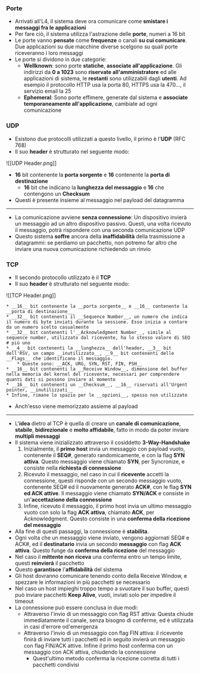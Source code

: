### Porte
* Arrivati all'L4, il sistema deve ora comunicare come __smistare i messaggi fra le applicazioni__
* Per fare ciò, il sistema utilizza l'astrazione delle __porte__, numeri a 16 bit
* Le porte vanno __pensate__ come __frequenze__ o canali __su cui comunicare__. Due applicazioni su due macchine diverse scelgono su quali porte riceveranno i loro messaggi
* Le porte si dividono in due categorie:
	* __Wellknown__: sono porte __statiche__, __associate all'applicazione__. Gli indirizzi da __0 a 1023__ sono __riservate all'amministratore__ ed alle applicazioni di sistema, le __restanti__ sono utilizzabili dagli __utenti__. Ad esempio il protocollo HTTP usa la porta 80, HTTPS usa la 470..., il servizio email la 25
	* __Ephemeral__: Sono porte effimere, generate dal sistema e __associate temporaneamente all'applicazione__, cambiate ad ogni comunicazione

### UDP
* Esistono due protocolli utilizzati a questo livello, il primo è l'__UDP__ (RFC 768)
* Il suo __header__ è strutturato nel seguente modo:

![[UDP Header.png]]

* __16__ bit contenente la __porta sorgente__ e __16__ contenente la __porta di destinazione__
	* __16__ bit che indicano la __lunghezza del messaggio__ e __16__ che contengono un __Checksum__
* Questi è presente insieme al messaggio nel payload del datagramma
---
* La comunicazione avviene __senza connessione__: Un dispositivo invierà un messaggio ad un altro dispositivo passivo. Questi, una volta ricevuto il messaggio, potrà rispondere con una seconda comunicazione UDP
* Questo sistema __soffre__ ancora della __inaffidabilità__ della trasmissione a datagrammi: se perdiamo un pacchetto, non potremo far altro che inviare una nuova comunicazione richiedendo un rinvio
 
### TCP
* Il secondo protocollo utilizzato è il __TCP__
* Il suo __header__ è strutturato nel seguente modo:

 ![[TCP Header.png]]
 
	* __16__ bit contenente la __porta sorgente__ e __16__ contenente la __porta di destinazione__
	* __32__ bit contenenti il __Sequence Number__, un numero che indica il numero di byte inviati durante la sessione. Esso inizia a contare da un numero scelto casualmente
	* __32__ bit contenenti l'__Acknowledgment Number__, simile al sequence number, utilizzato dal ricevente, ha lo stesso valore di SEQ # più uno
	* __4__ bit contenenti la __lunghezza__ dell'header, __3__ bit dell'RSV, un campo __inutilizzato__, __9__ bit contenenti delle __Flags__ che identificano il messaggio. 
		* Queste sono: __ACK, URG, SYN, RST, FIN, PSH__
	* __16__ bit contenenti la __Receive Window__, dimensione del buffer nella memoria del kernel del ricevente, necessari per comprendere quanti dati si possono inviare al momento
	* __16__ bit contenenti un __Checksum__, __16__ riservati all'Urgent pointer, __inutilizzati__
	* Infine, rimane lo spazio per le __opzioni__, spesso non utilizzate
* Anch'esso viene memorizzato assieme al payload
---
* L'__idea__ dietro al TCP è quella di creare un __canale di comunicazione__, __stabile__, __bidirezionale__ e __molto affidabile__, fatto in modo da poter inviare __multipli messaggi__
* Il sistema viene inizializzato attraverso il cosiddetto __3-Way-Handshake__
	1. Inizialmente, il __primo host__ invia un messaggio con payload vuoto, contenente il __SEQ#__, generato randomicamente, e con la flag __SYN attiva__. Questo messaggio viene chiamato __SYN__, per Syncronize, e consiste nella __richiesta di connessione__
	2. Ricevuto il messaggio, nel caso in cui il __ricevente__ accetti la connessione, questi risponde con un secondo messaggio vuoto, contenente SEQ# ed il nuovamente generato __ACK#__, con le flag __SYN ed ACK attive__. Il messaggio viene chiamato __SYN/ACK__ e consiste in un'__accettazione della connessione__
	3. Infine, ricevuto il messaggio, il primo host invia un ultimo messaggio vuoto con solo la flag __ACK attiva__, chiamato __ACK__, per Acknowledgment. Questo consiste in una __conferma della ricezione del messaggio__
* Alla fine di questi passaggi, la connessione è __stabilita__.
* Ogni volta che un messaggio viene inviato, vengono aggiornati SEQ# e ACK#, ed il __destinatario__ invia un secondo __messaggio__ con flag __ACK attiva__. Questo funge da __conferma della ricezione__ del messaggio
* Nel caso il __mittente non riceva__ una conferma entro un tempo limite, questi __reinvierà__ il pacchetto
* Questo __garantisce__ l'__affidabilità__ del sistema
* Gli host dovranno comunicare tenendo conto della Receive Window, e spezzare le informazioni in più pacchetti se necessario
* Nel caso un host impieghi troppo tempo a svuotare il suo buffer, questi può inviare pacchetti __Keep Alive__, vuoti, inviati solo per impedire il timeout
* La connessione può essere conclusa in due modi:
	* Attraverso l'invio di un messaggio con flag RST attiva: Questa chiude immediatamente il canale, senza bisogno di conferme, ed è utilizzata in casi d'errore od'emergenza
	* Attraverso l'invio di un messaggio con flag FIN attiva: il ricevente finirà di inviare tutti i pacchetti ed in seguito invierà un messaggio con flag FIN/ACK attive. Infine il primo host conferma con un messaggio con ACK attiva, chiudendo la connessione
		* Quest'ultimo metodo conferma la ricezione corretta di tutti i pacchetti condivisi